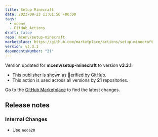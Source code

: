 ```yaml
---
title: Setup Minecraft
date: 2023-09-23 11:01:56 +00:00
tags:
  - mcenv
  - GitHub Actions
draft: false
repo: mcenv/setup-minecraft
marketplace: https://github.com/marketplace/actions/setup-minecraft
version: v3.3.1
dependentsNumber: "21"
---
```



Version updated for **mcenv/setup-minecraft** to version **v3.3.1**.
- This publisher is shown as erified by GitHub.
- This action is used across all versions by **21** repositories.

Go to the [GitHub Marketplace](https://github.com/marketplace/actions/setup-minecraft) to find the latest changes.

## Release notes

### Internal Changes
- Use `node20`
